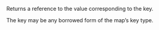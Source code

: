 Returns a reference to the value corresponding to the key.

The key may be any borrowed form of the map’s key type.
